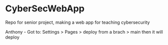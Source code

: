 # CyberSecWebApp
Repo for senior project, making a web app for teaching cybersecurity 

Anthony - Got to: Settings > Pages > deploy from a brach > main then it will deploy


